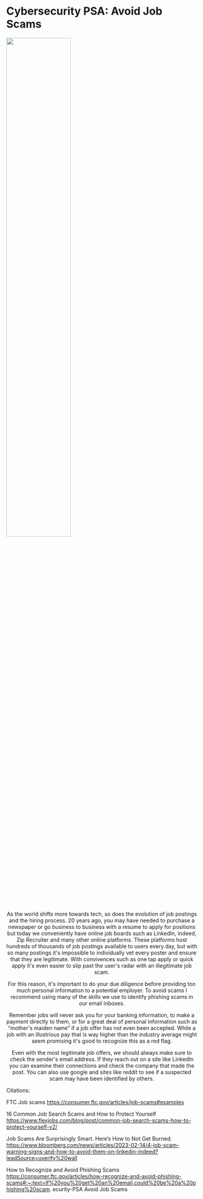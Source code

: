 # Cybersecurity PSA: Avoid Job Scams
<img src="https://github.com/Haruchan21/Cybersecurity-PSA/blob/main/My%20project-1%20(1).png" width=58% height=58%>
<br />
<br />
<br />
<div style="text-align: center;">
As the world shifts more towards tech, so does the evolution of job postings and the hiring process. 20 years ago, you may have needed to purchase a newspaper or go business to business with a resume to apply for positions but today we conveniently have online job boards such as LinkedIn, indeed, Zip Recruiter and many other online platforms. These platforms host hundreds of thousands of job postings available to users every day, but with so many postings it's impossible to individually vet every poster and ensure that they are legitimate. With convivences such as one tap apply or quick apply it's even easier to slip past the user's radar with an illegitimate job scam.  

For this reason, it's important to do your due diligence before providing too much personal information to a potential employer. To avoid scams I recommend using many of the skills we use to identify phishing scams in our email inboxes.  

Remember jobs will never ask you for your banking information, to make a payment directly to them, or for a great deal of personal information such as “mother's maiden name” if a job offer has not even been accepted. While a job with an illustrious pay that is way higher than the industry average might seem promising it's good to recognize this as a red flag.  

Even with the most legitimate job offers, we should always make sure to check the sender's email address. If they reach out on a site like LinkedIn you can examine their connections and check the company that made the post. You can also use google and sites like reddit to see if a suspected scam may have been identified by others.</div>  

Citations:  

FTC Job scams  https://consumer.ftc.gov/articles/job-scams#examples 

16 Common Job Search Scams and How to Protect Yourself https://www.flexjobs.com/blog/post/common-job-search-scams-how-to-protect-yourself-v2/ 

Job Scams Are Surprisingly Smart. Here’s How to Not Get Burned. https://www.bloomberg.com/news/articles/2023-02-14/4-job-scam-warning-signs-and-how-to-avoid-them-on-linkedin-indeed?leadSource=uverify%20wall 

How to Recognize and Avoid Phishing Scams https://consumer.ftc.gov/articles/how-recognize-and-avoid-phishing-scams#:~:text=If%20you%20get%20an%20email,could%20be%20a%20phishing%20scam. ecurity-PSA
Avoid Job Scams
